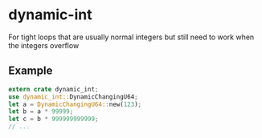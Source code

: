 
# dynamic-int

For tight loops that are usually normal integers but still need
to work when the integers overflow

## Example

```rust
extern crate dynamic_int;
use dynamic_int::DynamicChangingU64;
let a = DynamicChangingU64::new(123);
let b = a * 99999;
let c = b * 999999999999;
// ...
```
